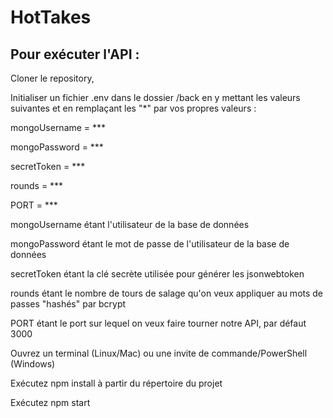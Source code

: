 # HotTakes

## Pour exécuter l'API :

Cloner le repository,

Initialiser un fichier .env dans le dossier /back en y mettant les valeurs suivantes et en remplaçant les "*" par vos propres valeurs :

mongoUsername = *** 

mongoPassword = *** 

secretToken = *** 

rounds = *** 

PORT = ***

mongoUsername étant l'utilisateur de la base de données

mongoPassword étant le mot de passe de l'utilisateur de la base de données

secretToken étant la clé secrète utilisée pour générer les jsonwebtoken 

rounds étant le nombre de tours de salage qu'on veux appliquer au mots de passes "hashés" par bcrypt 

PORT étant le port sur lequel on veux faire tourner notre API, par défaut 3000

Ouvrez un terminal (Linux/Mac) ou une invite de commande/PowerShell (Windows)

Exécutez npm install à partir du répertoire du projet

Exécutez npm start
